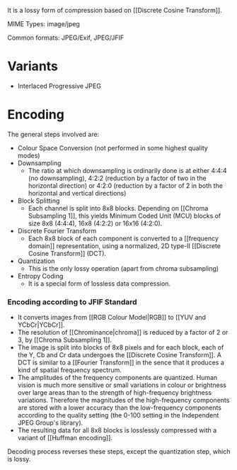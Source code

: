 It is a lossy form of compression based on [[Discrete Cosine Transform]].

MIME Types: image/jpeg

Common formats: JPEG/Exif, JPEG/JFIF

# Variants
- Interlaced Progressive JPEG

# Encoding
The general steps involved are:

- Colour Space Conversion (not performed in some highest quality modes)
- Downsampling
	- The ratio at which downsampling is ordinarily done is at either 4:4:4 (no downsampling), 4:2:2 (reduction by a factor of two in the horizontal direction) or 4:2:0 (reduction by a factor of 2 in both the horizontal and vertical directions)
- Block Splitting
	- Each channel is split into 8x8 blocks. Depending on [[Chroma Subsampling 1]], this yields Minimum Coded Unit (MCU) blocks of size 8x8 (4:4:4), 16x8 (4:2:2) or 16x16 (4:2:0).
- Discrete Fourier Transform
	- Each 8x8 block of each component is converted to a [[frequency domain]] representation, using a normalized, 2D type-II [[Discrete Cosine Transform]] (DCT). 
- Quantization
	- This is the only lossy operation (apart from chroma subsampling)
- Entropy Coding
	- It is a special form of lossless data compression.

### Encoding according to JFIF Standard
- It converts images from [[RGB Colour Model|RGB]] to [[YUV and YCbCr|YCbCr]].
- The resolution of [[Chrominance|chroma]] is reduced by a factor of 2 or 3, by [[Chroma Subsampling 1]].
- The image is split into blocks of 8x8 pixels and for each block, each of the Y, Cb and Cr data undergoes the [[Discrete Cosine Transform]]. A DCT is similar to a [[Fourier Transform]] in the sence that it produces a kind of spatial frequency spectrum.
- The amplitudes of the frequency components are quantized. Human vision is much more sensitive or small variations in colour or brightness over large areas than to the strength of high-frequency brightness variations. Therefore the magnitudes of the high-frequency components are stored with a lower accuracy than the low-frequency components according to the quality setting (the 0-100 setting in the Independent JPEG Group's library).
- The resulting data for all 8x8 blocks is losslessly compressed with a variant of [[Huffman encoding]].

Decoding process reverses these steps, except the quantization step, which is lossy.